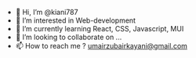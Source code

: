 - 👋 Hi, I’m @kiani787
- 👀 I’m interested in Web-development
- 🌱 I’m currently learning React, CSS, Javascript, MUI
- 💞️ I’m looking to collaborate on ...
- 📫 How to reach me ? umairzubairkayani@gmail.com

<!---
kiani787/kiani787 is a ✨ special ✨ repository because its `README.md` (this file) appears on your GitHub profile.
You can click the Preview link to take a look at your changes.
--->
